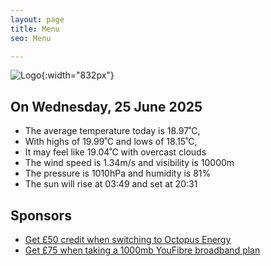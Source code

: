 ```yaml
---
layout: page
title: Menu
seo: Menu

---
```


![Logo](/images/logo.jpg){:width="832px"}

<!-- weather_marker starts -->
## On Wednesday, 25 June 2025

- The average temperature today is 18.97˚C,
- With highs of 19.99˚C and lows of 18.15˚C,
- It may feel like 19.04˚C with overcast clouds
- The wind speed is 1.34m/s and visibility is 10000m
- The pressure is 1010hPa and humidity is 81%
- The sun will rise at 03:49 and set at 20:31

<!-- weather_marker ends -->

## Sponsors

- [Get £50 credit when switching to Octopus Energy](https://bit.ly/3oD1nnS)
- [Get £75 when taking a 1000mb YouFibre broadband plan](https://aklam.io/91zWhU?)

